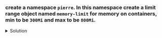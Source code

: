 ### create a namespace `pierre`. In this namespace create a limit range object named `memory-limit` for memory on containers, min to be `300Mi` and max to be `800Mi`. 

<details><summary>Solution</summary>
<p>

```bash
# create namespace
k create ns pierre

# create limit range: limitrange.yaml
apiVersion: v1
kind: LimitRange
metadata:
  name: memory-limit
  namespace: one
spec:
  limits:
  - max: # max and min define the limit range
      memory: "800Mi"
    min:
      memory: "300Mi"
    type: Container

k create -f limitrange.yaml
```

</p>
</details>